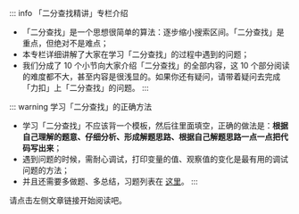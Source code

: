 ::: info 「二分查找精讲」专栏介绍
+ 「二分查找」是一个思想很简单的算法：逐步缩小搜索区间。「二分查找」是重点，但绝对不是难点；
+ 本专栏详细讲解了大家在学习「二分查找」的过程中遇到的问题；
+ 我们分成了 10 个小节向大家介绍「二分查找」的全部内容，这 10 个部分阅读的难度都不大，甚至内容是很浅显的。如果你还有疑问，请带着疑问去完成「力扣」上「二分查找」的问题。
:::


::: warning 学习「二分查找」的正确方法
+ 学习「二分查找」不应该背一个模板，然后往里面填空，正确的做法是：**根据自己理解的题意、仔细分析、形成解题思路、根据自己解题思路一点一点把代码写出来**；
+ 遇到问题的时候，需耐心调试，打印变量的值、观察值的变化是最有用的调试问题的方法；
+ 并且还需要多做题、多总结，习题列表在 [这里](https://suanfa8.com/algorithm-basic/binary-search/intro/)。
:::

请点击左侧文章链接开始阅读吧。
